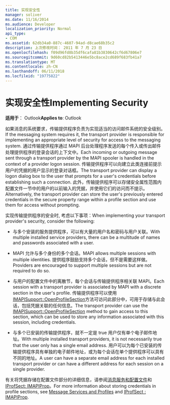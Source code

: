 ```yaml
---
title: 实现安全性
manager: soliver
ms.date: 11/16/2014
ms.audience: Developer
localization_priority: Normal
api_type:
- COM
ms.assetid: 62db34a0-887c-4607-94ad-d8cae68b35c2
description: 上次修改时间： 2011 年 7 月 23 日
ms.openlocfilehash: f09d96fd8b35df6cafa81b3830642cf6d67806e7
ms.sourcegitcommit: 9d60cd82b5413446e5bc8ace2cd689f683fb41a7
ms.translationtype: MT
ms.contentlocale: zh-CN
ms.lasthandoff: 06/11/2018
ms.locfileid: "19775822"
---
```

# <a name="implementing-security"></a><span data-ttu-id="cce46-103">实现安全性</span><span class="sxs-lookup"><span data-stu-id="cce46-103">Implementing Security</span></span>

  
  
<span data-ttu-id="cce46-104">**适用于**： Outlook</span><span class="sxs-lookup"><span data-stu-id="cce46-104">**Applies to**: Outlook</span></span> 
  
<span data-ttu-id="cce46-105">如果消息的系统要求，传输提供程序负责为实现适当的访问邮件系统的安全级别。</span><span class="sxs-lookup"><span data-stu-id="cce46-105">If the messaging system requires it, the transport provider is responsible for implementing an appropriate level of security for access to the messaging system.</span></span> <span data-ttu-id="cce46-106">通过传输提供程序通过 MAPI 后台处理程序发送的每个传入或传出邮件处理提供程序的登录会话的上下文中。</span><span class="sxs-lookup"><span data-stu-id="cce46-106">Each incoming or outgoing message sent through a transport provider by the MAPI spooler is handled in the context of a provider logon session.</span></span> <span data-ttu-id="cce46-107">传输提供程序可以向建立此类连接前提示用户的凭据的用户显示的登录对话框。</span><span class="sxs-lookup"><span data-stu-id="cce46-107">The transport provider can display a logon dialog box to the user that prompts for a user's credentials before establishing such a connection.</span></span> <span data-ttu-id="cce46-108">此外，传输提供程序可以存储安全属性范围内配置文件一节中的用户的以前输入的凭据，并使用它们的访问而不提示。</span><span class="sxs-lookup"><span data-stu-id="cce46-108">Alternatively, the transport provider can store the user's previously entered credentials in the secure property range within a profile section and use them for access without prompting.</span></span>
  
<span data-ttu-id="cce46-109">实现传输提供程序的安全时, 考虑以下事项：</span><span class="sxs-lookup"><span data-stu-id="cce46-109">When implementing your transport provider's security, consider the following:</span></span>
  
- <span data-ttu-id="cce46-110">与多个安装的服务提供程序，可以有大量的用户名和密码与用户关联。</span><span class="sxs-lookup"><span data-stu-id="cce46-110">With multiple installed service providers, there can be a multitude of names and passwords associated with a user.</span></span>
    
- <span data-ttu-id="cce46-111">MAPI 允许与多个身份的多个会话。</span><span class="sxs-lookup"><span data-stu-id="cce46-111">MAPI allows multiple sessions with multiple identities.</span></span> <span data-ttu-id="cce46-112">提供程序鼓励支持多个会话，但不是需要这样做。</span><span class="sxs-lookup"><span data-stu-id="cce46-112">Providers are encouraged to support multiple sessions but are not required to do so.</span></span>
    
- <span data-ttu-id="cce46-113">与用户的配置文件中的离散节，每个会话与传输提供程序相关联 MAPI。</span><span class="sxs-lookup"><span data-stu-id="cce46-113">Each session with a transport provider is associated by MAPI with a discrete section in the user's profile.</span></span> <span data-ttu-id="cce46-114">传输提供程序可以使用[IMAPISupport::OpenProfileSection](imapisupport-openprofilesection.md)方法可访问此部分中，可用于存储与此会话，包括凭据关联的任何信息。</span><span class="sxs-lookup"><span data-stu-id="cce46-114">The transport provider can use the [IMAPISupport::OpenProfileSection](imapisupport-openprofilesection.md) method to gain access to this section, which can be used to store any information associated with this session, including credentials.</span></span> 
    
- <span data-ttu-id="cce46-115">与多个已安装的传输提供程序，就不一定是 true 用户仅有单个电子邮件地址。</span><span class="sxs-lookup"><span data-stu-id="cce46-115">With multiple installed transport providers, it is not necessarily true that the user only has a single email address.</span></span> <span data-ttu-id="cce46-116">用户可以为每个已安装的传输提供程序具有单独的电子邮件地址，或为每个会话在单个提供程序可以具有不同的地址。</span><span class="sxs-lookup"><span data-stu-id="cce46-116">A user can have a separate email address for each installed transport provider or can have a different address for each session on a single provider.</span></span>
    
<span data-ttu-id="cce46-117">有关将凭据存储在配置文件部分的详细信息，请参阅[消息服务和配置文件](message-services-and-profiles.md)和[IProfSect: IMAPIProp](iprofsectimapiprop.md)。</span><span class="sxs-lookup"><span data-stu-id="cce46-117">For more information about storing credentials in profile sections, see [Message Services and Profiles](message-services-and-profiles.md) and [IProfSect : IMAPIProp](iprofsectimapiprop.md).</span></span>
  


